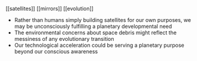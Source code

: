 [[satellites]] [[mirrors]] [[evolution]]

- Rather than humans simply building satellites for our own purposes, we may be unconsciously fulfilling a planetary developmental need
- The environmental concerns about space debris might reflect the messiness of any evolutionary transition
- Our technological acceleration could be serving a planetary purpose beyond our conscious awareness